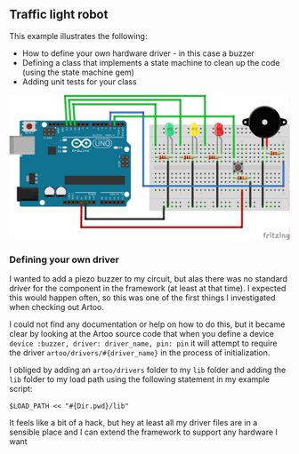 ## Traffic light robot

This example illustrates the following:

+ How to define your own hardware driver - in this case a buzzer
+ Defining a class that implements a state machine to clean up the code (using the state machine gem)
+ Adding unit tests for your class

![Breadboard diagram](traffic_light_robot_bb.png)

### Defining your own driver

I wanted to add a piezo buzzer to my circuit, but alas there was no standard driver for the component in the framework (at least at that time). I expected this would happen often, so this was one of the first things I investigated when checking out Artoo.

I could not find any documentation or help on how to do this, but it became clear by looking at the Artoo source code that when you define a device `device :buzzer, driver: driver_name, pin: pin` it will attempt to require the driver `artoo/drivers/#{driver_name}` in the process of initialization.

I obliged by adding an `artoo/drivers` folder to my `lib` folder and adding the `lib` folder to my load path using the following statement in my example script:

```
$LOAD_PATH << "#{Dir.pwd}/lib"
```
It feels like a bit of a hack, but hey at least all my driver files are in a sensible place and I can extend the framework to support any hardware I want 

